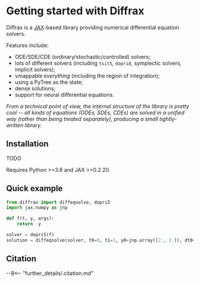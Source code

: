 # Getting started with Diffrax

Diffrax is a [JAX](https://github.com/google/jax)-based library providing numerical differential equation solvers.

Features include:

- ODE/SDE/CDE (ordinary/stochastic/controlled) solvers;
- lots of different solvers (including `tsit5`, `dopri8`, symplectic solvers, implicit solvers);
- vmappable _everything_ (including the region of integration);
- using a PyTree as the state;
- dense solutions;
- support for neural differential equations.

_From a technical point of view, the internal structure of the library is pretty cool -- all kinds of equations (ODEs, SDEs, CDEs) are solved in a unified way (rather than being treated separately), producing a small tightly-written library._

## Installation

TODO

Requires Python >=3.8 and JAX >=0.2.20.

## Quick example

```python
from diffrax import diffeqsolve, dopri5
import jax.numpy as jnp

def f(t, y, args):
    return -y

solver = dopri5(f)
solution = diffeqsolve(solver, t0=0, t1=1, y0=jnp.array([2., 3.]), dt0=0.1)
```

## Citation

--8<-- "further_details/.citation.md"
